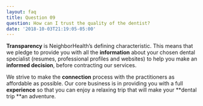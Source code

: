 ```yaml
---
layout: faq
title: Question 09
question: How can I trust the quality of the dentist?
date: '2018-10-03T21:19:05-05:00'
---
```

**Transparency** is NeighborHealth’s defining characteristic. This means that we pledge to provide you with all the **information** about your chosen dental specialist (resumes, professional profiles and websites) to help you make an **informed decision**, before contracting our services.

We strive to make the **connection** process with the practitioners as affordable as possible. Our core business is in providing you with a full **experience** so that you can enjoy a relaxing trip that will make your **dental trip **an adventure.
